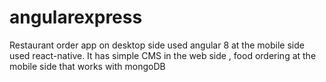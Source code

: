 # angularexpress


Restaurant order app on desktop side used angular 8  at the mobile side used react-native. It has simple CMS in the web side , food ordering at the mobile side that works with mongoDB
